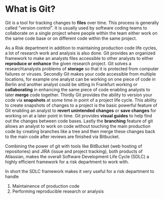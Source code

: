 # What is Git?

Git is a tool for tracking changes to **files** over time. This process is generally called "version control". It is usually used by software coding teams to collaborate on a single project where people within the team either work on the same code base or on different code within the same project.

As a Risk department in addition to maintaining production code life cycles, a lot of research work and analysis is also done. Git provides an organized framework to make an analysts  files accessible to other analysts to either **reproduce or enhance** the given research project. Git solves a research\analysts problems of **storage** so that it is protected from computer failures or viruses. Secondly Git makes your code accessible from multiple locations, for example one analyst can be working on one piece of code in Berlin and another analyst could be sitting in Frankfurt working or **collaborating** in enhancing the same piece of code enabling analysts to later **merge** code together.  Thirdly Git provides the ability to version your code via **snapshots** at some time in point of a project life cycle.  This ability to create snapshots of changes to a project is the basic powerful feature of Git enabling an analyst to **revert unintended changes** or **save changes** for working on at a later point in time. Git provides **visual guides** to help find out the changes between code bases. Lastly the **branching** feature of git allows an analyst to work on code without touching the main production code by creating branches like a tree and then merge these changes back to the main code after reviews are finished via Bitbucket.

Combining the power of git with tools like BitBucket \(web hosting of repositories\) and JIRA \(issue and project tracking\), both products of Atlassian, makes the overall Software Development Life Cycle \(SDLC\) a highly efficient framework for a risk department to work with.

In short the SDLC framework makes it very useful for a risk department to handle

1. Maintainence of production code
2. Performing reproducible research or analysis



